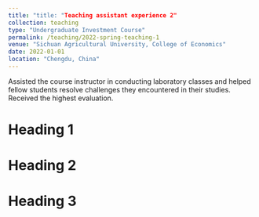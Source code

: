 ```yaml
---
title: "title: "Teaching assistant experience 2"
collection: teaching
type: "Undergraduate Investment Course"
permalink: /teaching/2022-spring-teaching-1
venue: "Sichuan Agricultural University, College of Economics"
date: 2022-01-01
location: "Chengdu, China"
---
```


Assisted the course instructor in conducting laboratory classes and helped fellow students resolve challenges they encountered in their studies. 
Received the highest evaluation.


Heading 1
======

Heading 2
======

Heading 3
======
